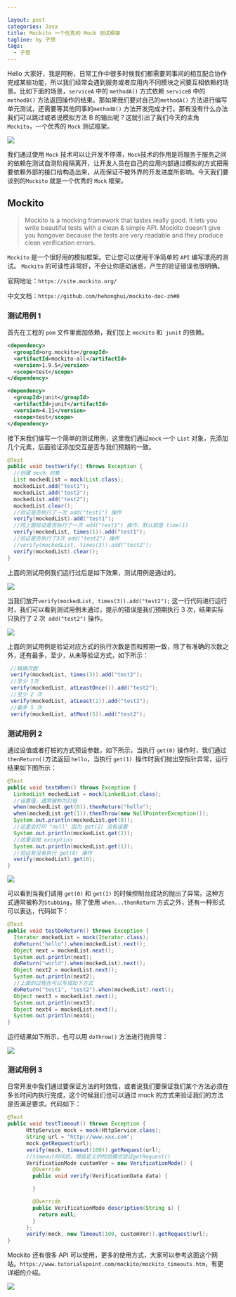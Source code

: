 ```yaml
---

layout: post
categories: Java
title: Mockito 一个优秀的 Mock 测试框架
tagline: by 子悠
tags: 
  - 子悠
---
```


Hello 大家好，我是阿粉，日常工作中很多时候我们都需要同事间的相互配合协作完成某些功能，所以我们经常会遇到服务或者应用内不同模块之间要互相依赖的场景。比如下面的场景，`serviceA` 中的 `methodA()` 方式依赖 `serviceB` 中的 `methodB()` 方法返回操作的结果。那如果我们要对自己的`methodA()` 方法进行编写单元测试，还需要等其他同事的`methodB()` 方法开发完成才行。那有没有什么办法我们可以跳过或者说模拟方法 B 的输出呢？这就引出了我们今天的主角 `Mockito`，一个优秀的 `Mock` 测试框架。

![](http://www.justdojava.com/assets/images/2019/java/image_ziyou/2021/0607/1.png)

我们通过使用 `Mock` 技术可以让开发不停滞，`Mock`技术的作用是将服务于服务之间的依赖在测试自测阶段隔离开，让开发人员在自己的应用内部通过模拟的方式把需要依赖外部的接口给构造出来，从而保证不被外界的开发进度所影响。今天我们要谈到的`Mockito` 就是一个优秀的 `Mock` 框架。

## Mockito

> Mockito is a mocking framework that tastes really good. It lets you write beautiful tests with a clean & simple API. Mockito doesn’t give you hangover because the tests are very readable and they produce clean verification errors. 

`Mockito` 是一个很好用的模拟框架。它让您可以使用干净简单的 `API` 编写漂亮的测试。 `Mockito` 的可读性非常好，不会让你感动迷惑，产生的验证错误也很明确。

官网地址：`https://site.mockito.org/`

中文文档：`https://github.com/hehonghui/mockito-doc-zh#0`

### 测试用例 1

首先在工程的 `pom` 文件里面加依赖，我们加上 `mockito` 和` junit` 的依赖。

```xml
<dependency>
  <groupId>org.mockito</groupId>
  <artifactId>mockito-all</artifactId>
  <version>1.9.5</version>
  <scope>test</scope>
</dependency>

<dependency>
  <groupId>junit</groupId>
  <artifactId>junit</artifactId>
  <version>4.11</version>
  <scope>test</scope>
</dependency>
```

接下来我们编写一个简单的测试用例，这里我们通过`mock` 一个 `List` 对象，先添加几个元素，后面验证添加交互是否与我们预期的一致。

```java
@Test
public void testVerify() throws Exception {
  //创建 mock 对象
  List mockedList = mock(List.class);
  mockedList.add("test1");
  mockedList.add("test2");
  mockedList.add("test2");
  mockedList.clear();
  //验证是否执行了一次 add("test1") 操作
  verify(mockedList).add("test1");
  //同上面验证是否执行了一次 add("test1") 操作，默认就是 time(1)
  verify(mockedList, times(1)).add("test1");
  //验证是否执行了3次 add("test2") 操作
  //verify(mockedList, times(3)).add("test2");
  verify(mockedList).clear();
}
```

上面的测试用例我们运行过后是如下效果，测试用例是通过的。

![](http://www.justdojava.com/assets/images/2019/java/image_ziyou/2021/0607/2.png)

当我们放开`verify(mockedList, times(3)).add("test2");` 这一行代码进行运行时，我们可以看到测试用例未通过，提示的错误是我们预期执行 3 次，结果实际只执行了 2 次` add("test2")` 操作。

![](http://www.justdojava.com/assets/images/2019/java/image_ziyou/2021/0607/3.png)

上面的测试用例是验证对应方式的执行次数是否和预期一致，除了有准确的次数之外，还有最多，至少，从未等验证方式，如下所示：

```java
 //精确次数
 verify(mockedList, times(3)).add("test2");
 //至少 1次
 verify(mockedList, atLeastOnce()).add("test2");
 //至少 2 次
 verify(mockedList, atLeast(2)).add("test2");
 //最多 5 次
 verify(mockedList, atMost(5)).add("test2");
```

### 测试用例 2

通过设值或者打桩的方式预设参数，如下所示，当执行 `get(0)` 操作时，我们通过 `thenReturn()`方法返回 `hello`，当执行 `get(1) `操作时我们抛出空指针异常，运行结果如下图所示：

```java
@Test
public void testWhen() throws Exception {
  LinkedList mockedList = mock(LinkedList.class);
  //设置值，通常被称为打桩
  when(mockedList.get(0)).thenReturn("hello");
  when(mockedList.get(1)).thenThrow(new NullPointerException());
  System.out.println(mockedList.get(0));
  //这里会打印 "null" 因为 get(2) 没有设置
  System.out.println(mockedList.get(2));
  //这里会抛 exception
  System.out.println(mockedList.get(1));
  //验证有没有执行 get(0) 操作
  verify(mockedList).get(0);
}
```

![](http://www.justdojava.com/assets/images/2019/java/image_ziyou/2021/0607/4.png)

可以看到当我们调用 `get(0)` 和 `get(1)` 的时候控制台成功的抛出了异常。这种方式通常被称为`Stubbing`，除了使用 `when...thenReturn` 方式之外，还有一种形式可以表达，代码如下：

```java
@Test
public void testDoReturn() throws Exception {
  Iterator mockedList = mock(Iterator.class);
  doReturn("hello").when(mockedList).next();
  Object next = mockedList.next();
  System.out.println(next);
  doReturn("world").when(mockedList).next();
  Object next2 = mockedList.next();
  System.out.println(next2);
  //上面的过程也可以写成如下方式
  doReturn("test1", "test2").when(mockedList).next();
  Object next3 = mockedList.next();
  System.out.println(next3);
  Object next4 = mockedList.next();
  System.out.println(next4);
}
```

运行结果如下所示，也可以用 `doThrow()` 方法进行抛异常：

![](http://www.justdojava.com/assets/images/2019/java/image_ziyou/2021/0607/5.png)

### 测试用例 3

日常开发中我们通过要保证方法的时效性，或者说我们要保证我们某个方法必须在多长时间内执行完成，这个时候我们也可以通过 mock 的方式来验证我们的方法是否满足要求。代码如下：

```java
@Test
public void testTimeout() throws Exception {
      HttpService mock = mock(HttpService.class);
      String url = "http://www.xxx.com";
      mock.getRequest(url);
      verify(mock, timeout(100)).getRequest(url);
      //timeout时间后，用自定义的检验模式验证getRequest()
      VerificationMode customVer = new VerificationMode() {
        @Override
        public void verify(VerificationData data) {

        }

        @Override
        public VerificationMode description(String s) {
          return null;
        }
      };
      verify(mock, new Timeout(100, customVer)).getRequest(url);
}
```

Mockito 还有很多 API 可以使用，更多的使用方式，大家可以参考这面这个网站。`https://www.tutorialspoint.com/mockito/mockito_timeouts.htm`，有更详细的介绍。

![](http://www.justdojava.com/assets/images/2019/java/image_ziyou/2021/0607/6.png)


